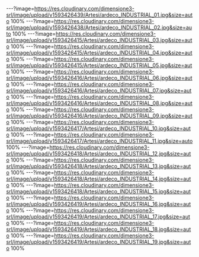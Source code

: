 ---?image=https://res.cloudinary.com/dimensione3-srl/image/upload/v1593426439/Artesi/ardeco_INDUSTRIAL_01.jpg&size=auto 100%
---?image=https://res.cloudinary.com/dimensione3-srl/image/upload/v1593426438/Artesi/ardeco_INDUSTRIAL_02.jpg&size=auto 100%
---?image=https://res.cloudinary.com/dimensione3-srl/image/upload/v1593426415/Artesi/ardeco_INDUSTRIAL_03.jpg&size=auto 100%
---?image=https://res.cloudinary.com/dimensione3-srl/image/upload/v1593426415/Artesi/ardeco_INDUSTRIAL_04.jpg&size=auto 100%
---?image=https://res.cloudinary.com/dimensione3-srl/image/upload/v1593426415/Artesi/ardeco_INDUSTRIAL_05.jpg&size=auto 100%
---?image=https://res.cloudinary.com/dimensione3-srl/image/upload/v1593426416/Artesi/ardeco_INDUSTRIAL_06.jpg&size=auto 100%
---?image=https://res.cloudinary.com/dimensione3-srl/image/upload/v1593426416/Artesi/ardeco_INDUSTRIAL_07.jpg&size=auto 100%
---?image=https://res.cloudinary.com/dimensione3-srl/image/upload/v1593426416/Artesi/ardeco_INDUSTRIAL_08.jpg&size=auto 100%
---?image=https://res.cloudinary.com/dimensione3-srl/image/upload/v1593426416/Artesi/ardeco_INDUSTRIAL_09.jpg&size=auto 100%
---?image=https://res.cloudinary.com/dimensione3-srl/image/upload/v1593426417/Artesi/ardeco_INDUSTRIAL_10.jpg&size=auto 100%
---?image=https://res.cloudinary.com/dimensione3-srl/image/upload/v1593426417/Artesi/ardeco_INDUSTRIAL_11.jpg&size=auto 100%
---?image=https://res.cloudinary.com/dimensione3-srl/image/upload/v1593426418/Artesi/ardeco_INDUSTRIAL_12.jpg&size=auto 100%
---?image=https://res.cloudinary.com/dimensione3-srl/image/upload/v1593426418/Artesi/ardeco_INDUSTRIAL_13.jpg&size=auto 100%
---?image=https://res.cloudinary.com/dimensione3-srl/image/upload/v1593426418/Artesi/ardeco_INDUSTRIAL_14.jpg&size=auto 100%
---?image=https://res.cloudinary.com/dimensione3-srl/image/upload/v1593426418/Artesi/ardeco_INDUSTRIAL_15.jpg&size=auto 100%
---?image=https://res.cloudinary.com/dimensione3-srl/image/upload/v1593426419/Artesi/ardeco_INDUSTRIAL_16.jpg&size=auto 100%
---?image=https://res.cloudinary.com/dimensione3-srl/image/upload/v1593426419/Artesi/ardeco_INDUSTRIAL_17.jpg&size=auto 100%
---?image=https://res.cloudinary.com/dimensione3-srl/image/upload/v1593426419/Artesi/ardeco_INDUSTRIAL_18.jpg&size=auto 100%
---?image=https://res.cloudinary.com/dimensione3-srl/image/upload/v1593426419/Artesi/ardeco_INDUSTRIAL_19.jpg&size=auto 100%